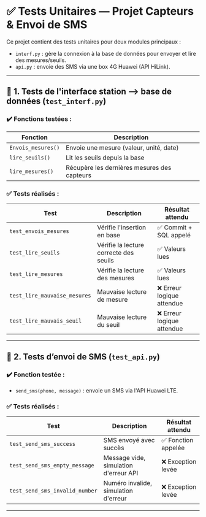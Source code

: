 # ✅ Tests Unitaires — Projet Capteurs & Envoi de SMS

Ce projet contient des tests unitaires pour deux modules principaux :

- `interf.py` : gère la connexion à la base de données pour envoyer et lire des mesures/seuils.
- `api.py` : envoie des SMS via une box 4G Huawei (API HiLink).

---

## 🧪 1. Tests de l'interface station -->  base de données (`test_interf.py`)

### ✔️ Fonctions testées :

| Fonction              | Description                                   |
|-----------------------|-----------------------------------------------|
| `Envois_mesures()`    | Envoie une mesure (valeur, unité, date)       |
| `lire_seuils()`       | Lit les seuils depuis la base                 |
| `lire_mesures()`      | Récupère les dernières mesures des capteurs   |

### ✅ Tests réalisés :

| Test                        | Description                                           | Résultat attendu     |
|-----------------------------|-------------------------------------------------------|-----------------------|
| `test_envois_mesures`       | Vérifie l'insertion en base                          | ✅ Commit + SQL appelé |
| `test_lire_seuils`          | Vérifie la lecture correcte des seuils              | ✅ Valeurs lues        |
| `test_lire_mesures`         | Vérifie la lecture des mesures                      | ✅ Valeurs lues        |
| `test_lire_mauvaise_mesures` | Mauvaise lecture de mesure                    | ❌ Erreur logique attendue |
| `test_lire_mauvais_seuil` | Mauvaise lecture du seuil                    | ❌ Erreur logique attendue |

---

## 📡 2. Tests d’envoi de SMS (`test_api.py`)

### ✔️ Fonction testée :

- `send_sms(phone, message)` : envoie un SMS via l'API Huawei LTE.

### ✅ Tests réalisés :

| Test                          | Description                                          | Résultat attendu    |
|-------------------------------|------------------------------------------------------|----------------------|
| `test_send_sms_success`       | SMS envoyé avec succès                              | ✅ Fonction appelée   |
| `test_send_sms_empty_message` | Message vide, simulation d'erreur API               | ❌ Exception levée    |
| `test_send_sms_invalid_number`| Numéro invalide, simulation d'erreur                | ❌ Exception levée    |

---


